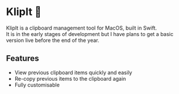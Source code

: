 # KlipIt 📎

KlipIt is a clipboard management tool for MacOS, built in Swift.\
It is in the early stages of development but I have plans to get a basic version live before the end of the year.

## Features

- View previous clipboard items quickly and easily
- Re-copy previous items to the clipboard again
- Fully customisable
